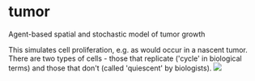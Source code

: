 # tumor
Agent-based spatial and stochastic model of tumor growth

This simulates cell proliferation, e.g. as would occur in a nascent tumor. There are two types of cells - those that replicate ('cycle' in biological terms) and those that don't (called 'quiescent' by biologists). 
 <img src="data/tumor.mp4"> 

